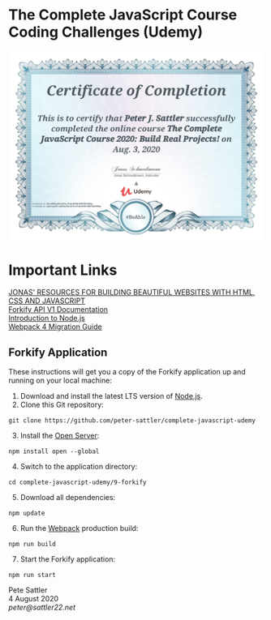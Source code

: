 # The Complete JavaScript Course Coding Challenges (Udemy)
![Udemy Certificate](/images/certificate.jpg)

# Important Links

[JONAS' RESOURCES FOR BUILDING BEAUTIFUL WEBSITES WITH HTML, CSS AND JAVASCRIPT](http://codingheroes.io/resources)  
[Forkify API V1 Documentation](http://forkify-api.herokuapp.com)  
[Introduction to Node.js](https://nodejs.dev/learn)  
[Webpack 4 Migration Guide](https://github.com/webpack/webpack-dev-server/blob/master/migration-v4.md)  

## Forkify Application

These instructions will get you a copy of the Forkify application up and running on your local machine: 

1. Download and install the latest LTS version of [Node.js](https://nodejs.org/en/).
2. Clone this Git repository:
```text
git clone https://github.com/peter-sattler/complete-javascript-udemy
```
3. Install the [Open Server](https://www.npmjs.com/package/open):
```text
npm install open --global
```
4. Switch to the application directory:
```text
cd complete-javascript-udemy/9-forkify
```
5. Download all dependencies:
```text
npm update
```
6. Run the [Webpack](https://www.npmjs.com/package/webpack) production build:
```text
npm run build
```
7. Start the Forkify application:
```text
npm run start
```

Pete Sattler  
4 August 2020  
_peter@sattler22.net_  
